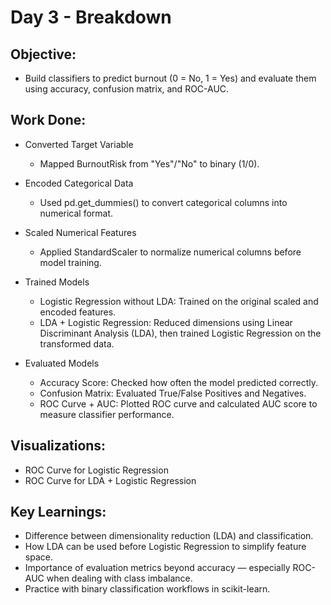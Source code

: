 # Day 3 - Breakdown
## Objective:
- Build classifiers to predict burnout (0 = No, 1 = Yes) and evaluate them using accuracy, confusion matrix, and ROC-AUC.

## Work Done:
- Converted Target Variable
  - Mapped BurnoutRisk from "Yes"/"No" to binary (1/0).

- Encoded Categorical Data
  - Used pd.get_dummies() to convert categorical columns into numerical format.

- Scaled Numerical Features
  - Applied StandardScaler to normalize numerical columns before model training.

- Trained Models
  - Logistic Regression without LDA: Trained on the original scaled and encoded features.
  - LDA + Logistic Regression: Reduced dimensions using Linear Discriminant Analysis (LDA), then trained Logistic Regression on the transformed data.

- Evaluated Models
  - Accuracy Score: Checked how often the model predicted correctly.
  - Confusion Matrix: Evaluated True/False Positives and Negatives.
  - ROC Curve + AUC: Plotted ROC curve and calculated AUC score to measure classifier performance.

## Visualizations:
- ROC Curve for Logistic Regression
- ROC Curve for LDA + Logistic Regression

## Key Learnings:
- Difference between dimensionality reduction (LDA) and classification.
- How LDA can be used before Logistic Regression to simplify feature space.
- Importance of evaluation metrics beyond accuracy — especially ROC-AUC when dealing with class imbalance.
- Practice with binary classification workflows in scikit-learn.
